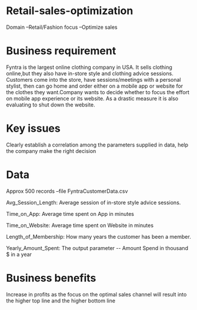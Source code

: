 # Retail-sales-optimization

Domain –Retail/Fashion
focus –Optimize sales

# Business requirement
Fyntra is the largest online clothing company in USA. It sells clothing online,but they also have in-store style and clothing advice sessions. Customers come into the store, have sessions/meetings with a personal stylist, then can go home and order either on a mobile app or website for the clothes they want.Company wants to decide whether to focus the effort on mobile app experience or its website. As a drastic measure it is also evaluating to shut down the website.

# Key issues 
Clearly establish a correlation among the parameters supplied in data, help the company make the right decision 

# Data 
Approx 500 records –file FyntraCustomerData.csv

Avg_Session_Length: Average session of in-store style advice sessions.

Time_on_App: Average time spent on App in minutes

Time_on_Website: Average time spent on Website in minutes

Length_of_Membership: How many years the customer has been a member. 

Yearly_Amount_Spent: The output parameter -- Amount Spend in thousand $ in a year

# Business benefits
Increase in profits as the focus on the optimal sales channel will result into the higher top line and the higher bottom line
